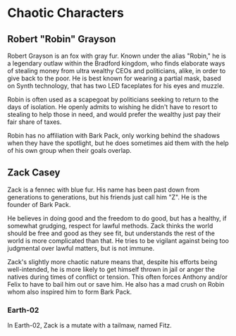 # Chaotic Characters

## Robert "Robin" Grayson

Robert Grayson is an fox with gray fur. Known under the alias "Robin," he is a legendary outlaw within the Bradford kingdom, who finds elaborate ways of stealing money from ultra wealthy CEOs and politicians, alike, in order to give back to the poor. He is best known for wearing a partial mask, based on Synth technology, that has two LED faceplates for his eyes and muzzle.

Robin is often used as a scapegoat by politicians seeking to return to the days of isolation. He openly admits to wishing he didn't have to resort to stealing to help those in need, and would prefer the wealthy just pay their fair share of taxes. 

Robin has no affiliation with Bark Pack, only working behind the shadows when they have the spotlight, but he does sometimes aid them with the help of his own group when their goals overlap.

## Zack Casey

Zack is a fennec with blue fur. His name has been past down from generations to generations, but his friends just call him "Z". He is the founder of Bark Pack. 

He believes in doing good and the freedom to do good, but has a healthy, if somewhat grudging, respect for lawful methods. Zack thinks the world should be free and good as they see fit, but understands the rest of the world is more complicated than that. He tries to be vigilant against being too judgmental over lawful matters, but is not immune.

Zack's slightly more chaotic nature means that, despite his efforts being well-intended, he is more likely to get himself thrown in jail or anger the natives during times of conflict or tension. This often forces Anthony and/or Felix to have to bail him out or save him. He also has a mad crush on Robin whom also inspired him to form Bark Pack.

### Earth-02

In Earth-02, Zack is a mutate with a tailmaw, named Fitz.
